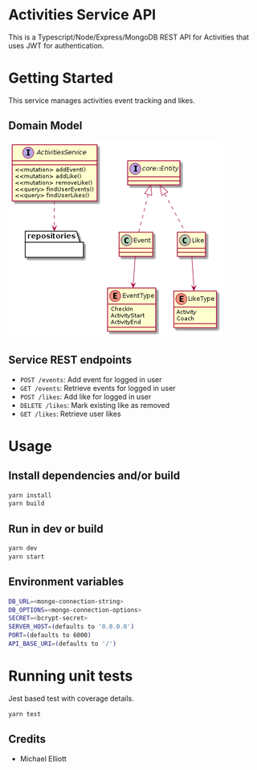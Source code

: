 # Activities Service API

This is a Typescript/Node/Express/MongoDB REST API for Activities that uses JWT for authentication.

# Getting Started
This service manages activities event tracking and likes.

## Domain Model
![UML Diagram](design/Domain.png)

## Service REST endpoints
- `POST /events`: Add event for logged in user
- `GET /events`: Retrieve events for logged in user
- `POST /likes`: Add like for logged in user
- `DELETE /likes`: Mark existing like as removed
- `GET /likes`: Retrieve user likes

# Usage

## Install dependencies and/or build
```bash
yarn install
yarn build
```

## Run in dev or build
```bash
yarn dev
yarn start
```

## Environment variables

```bash
DB_URL=<mongo-connection-string>
DB_OPTIONS=<mongo-connection-options>
SECRET=<bcrypt-secret>
SERVER_HOST=(defaults to '0.0.0.0')
PORT=(defaults to 6000)
API_BASE_URI=(defaults to '/')
```

# Running unit tests
Jest based test with coverage details.
```bash
yarn test
```

## Credits

- Michael Elliott